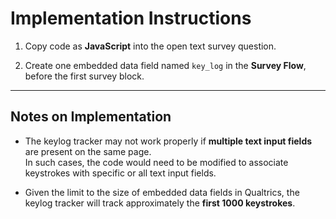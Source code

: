 # Implementation Instructions

1. Copy code as **JavaScript** into the open text survey question.

2. Create one embedded data field named `key_log` in the **Survey Flow**, before the first survey block.

---

## Notes on Implementation

- The keylog tracker may not work properly if **multiple text input fields** are present on the same page.  
  In such cases, the code would need to be modified to associate keystrokes with specific or all text input fields.

- Given the limit to the size of embedded data fields in Qualtrics, the keylog tracker will track approximately the **first 1000 keystrokes**.
